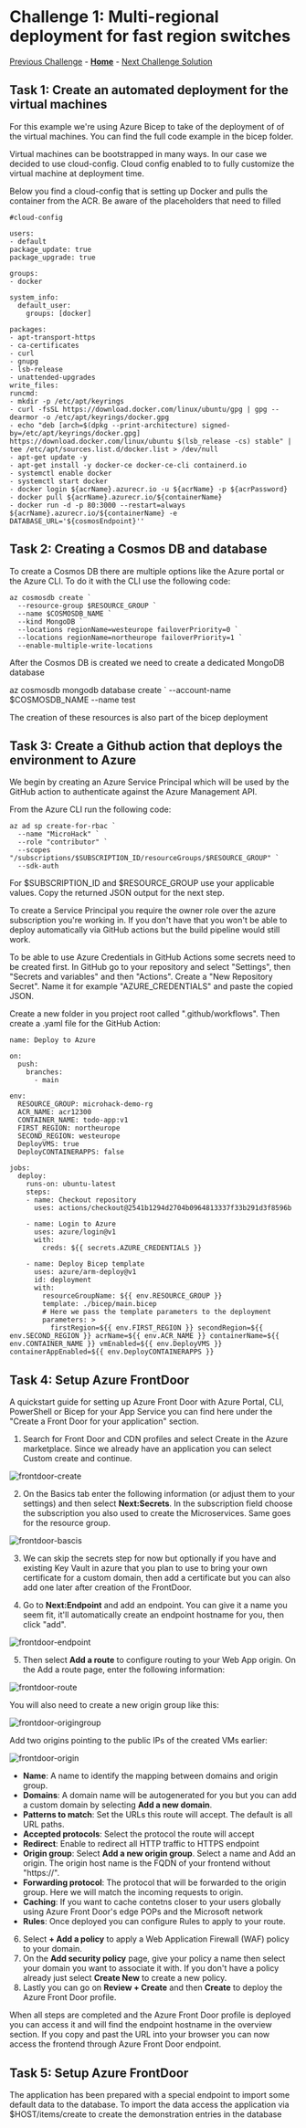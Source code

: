 # Challenge 1: Multi-regional deployment for fast region switches

[Previous Challenge](./00-Pre-Reqs.md) - **[Home](../README.md)** - [Next Challenge Solution](./02-Deploy-Low-Carbon-Region.md)

## Task 1: Create an automated deployment for the virtual machines

For this example we're using Azure Bicep to take of the deployment of of the virtual machines. You can find the full code example in the bicep folder.

Virtual machines can be bootstrapped in many ways. In our case we decided to use cloud-config. Cloud config enabled to to fully customize the virtual machine at deployment time.

Below you find a cloud-config that is setting up Docker and pulls the container from the ACR. Be aware of the placeholders that need to filled
```
#cloud-config

users:
- default
package_update: true
package_upgrade: true

groups:
- docker

system_info:
  default_user:
    groups: [docker]

packages:
- apt-transport-https
- ca-certificates
- curl
- gnupg
- lsb-release
- unattended-upgrades
write_files:
runcmd:
- mkdir -p /etc/apt/keyrings
- curl -fsSL https://download.docker.com/linux/ubuntu/gpg | gpg --dearmor -o /etc/apt/keyrings/docker.gpg
- echo "deb [arch=$(dpkg --print-architecture) signed-by=/etc/apt/keyrings/docker.gpg] https://download.docker.com/linux/ubuntu $(lsb_release -cs) stable" | tee /etc/apt/sources.list.d/docker.list > /dev/null
- apt-get update -y
- apt-get install -y docker-ce docker-ce-cli containerd.io
- systemctl enable docker
- systemctl start docker
- docker login ${acrName}.azurecr.io -u ${acrName} -p ${acrPassword}
- docker pull ${acrName}.azurecr.io/${containerName}
- docker run -d -p 80:3000 --restart=always ${acrName}.azurecr.io/${containerName} -e DATABASE_URL='${cosmosEndpoint}''
```

## Task 2: Creating a Cosmos DB and database

To create a Cosmos DB there are multiple options like the Azure portal or the Azure CLI. To do it with the CLI use the following code:

```
az cosmosdb create `
  --resource-group $RESOURCE_GROUP `
  --name $COSMOSDB_NAME `
  --kind MongoDB `
  --locations regionName=westeurope failoverPriority=0 `
  --locations regionName=northeurope failoverPriority=1 `
  --enable-multiple-write-locations
```
After the Cosmos DB is created we need to create a dedicated MongoDB database

az cosmosdb mongodb database create `
  --account-name $COSMOSDB_NAME
  --name test

The creation of these resources is also part of the bicep deployment

## Task 3: Create a Github action that deploys the environment to Azure

We begin by creating an Azure Service Principal which will be used by the GitHub action to authenticate against the Azure Management API.

From the Azure CLI run the following code:
```
az ad sp create-for-rbac `
  --name "MicroHack" `
  --role "contributor" `
  --scopes "/subscriptions/$SUBSCRIPTION_ID/resourceGroups/$RESOURCE_GROUP" `
  --sdk-auth
```
For $SUBSCRIPTION_ID and $RESOURCE_GROUP use your applicable values.
Copy the returned JSON output for the next step.

To create a Service Principal you require the owner role over the azure subscription you're working in. If you don't have that you won't be able to deploy automatically via GitHub actions but the build pipeline would still work.

To be able to use Azure Credentials in GitHub Actions some secrets need to be created first. In GitHub go to your repository and select "Settings", then "Secrets and variables" and then "Actions". Create a "New Repository Secret".
Name it for example "AZURE_CREDENTIALS" and paste the copied JSON.

Create a new folder in you project root called ".github/workflows". Then create a .yaml file for the GitHub Action:

```
name: Deploy to Azure

on:
  push:
    branches:
      - main

env:
  RESOURCE_GROUP: microhack-demo-rg
  ACR_NAME: acr12300
  CONTAINER_NAME: todo-app:v1
  FIRST_REGION: northeurope
  SECOND_REGION: westeurope
  DeployVMS: true
  DeployCONTAINERAPPS: false

jobs:
  deploy:
    runs-on: ubuntu-latest
    steps:
    - name: Checkout repository
      uses: actions/checkout@2541b1294d2704b0964813337f33b291d3f8596b

    - name: Login to Azure
      uses: azure/login@v1
      with:
        creds: ${{ secrets.AZURE_CREDENTIALS }}

    - name: Deploy Bicep template
      uses: azure/arm-deploy@v1
      id: deployment
      with:
        resourceGroupName: ${{ env.RESOURCE_GROUP }}
        template: ./bicep/main.bicep
        # Here we pass the template parameters to the deployment
        parameters: >
          firstRegion=${{ env.FIRST_REGION }} secondRegion=${{ env.SECOND_REGION }} acrName=${{ env.ACR_NAME }} containerName=${{ env.CONTAINER_NAME }} vmEnabled=${{ env.DeployVMS }} containerAppEnabled=${{ env.DeployCONTAINERAPPS }}
```

## Task 4: Setup Azure FrontDoor

A quickstart guide for setting up Azure Front Door with Azure Portal, CLI, PowerShell or Bicep for your App Service you can find here under the "Create a Front Door for your application" section.

1. Search for Front Door and CDN profiles and select Create in the Azure marketplace. Since we already have an application you can select Custom create and continue.

![frontdoor-create](../images/frontdoor01.png)

2. On the Basics tab enter the following information (or adjust them to your settings) and then select <b>Next:Secrets</b>. In the subscription field choose the subscription you also used to create the Microservices. Same goes for the resource group.

![frontdoor-bascis](../images/frontdoor02.png)

3. We can skip the secrets step for now but optionally if you have and existing Key Vault in azure that you plan to use to bring your own certificate for a custom domain, then add a certificate but you can also add one later after creation of the FrontDoor.

4. Go to <b>Next:Endpoint</b> and add an endpoint. You can give it a name you seem fit, it'll automatically create an endpoint hostname for you, then click "add".

![frontdoor-endpoint](../images/frontdoor03.png)

5. Then select <b>Add a route</b> to configure routing to your Web App origin. On the Add a route page, enter the following information:

![frontdoor-route](../images/frontdoor04.png)

You will also need to create a new origin group like this:

![frontdoor-origingroup](../images/frontdoor05.png)

Add two origins pointing to the public IPs of the created VMs earlier:

![frontdoor-origin](../images/frontdoor06.png)

* <b>Name</b>: A name to identify the mapping between domains and origin group.
* <b>Domains</b>: A domain name will be autogenerated for you but you can add a custom domain by selecting <b>Add a new domain</b>.
* <b>Patterns to match</b>: Set the URLs this route will accept. The default is all URL paths.
* <b>Accepted protocols</b>: Select the protocol the route will accept
* <b>Redirect</b>: Enable to redirect all HTTP traffic to HTTPS endpoint
* <b>Origin group</b>: Select <b>Add a new origin group</b>. Select a name and Add an origin. The origin host name is the FQDN of your frontend without "https://".
* <b>Forwarding protocol</b>: The protocol that will be forwarded to the origin group. Here we will match the incoming requests to origin.
* <b>Caching</b>: If you want to cache contetns closer to your users globally using Azure Front Door's edge POPs and the Microsoft network
* <b>Rules</b>: Once deployed you can configure Rules to apply to your route.

6. Select <b>+ Add a policy</b> to apply a Web Application Firewall (WAF) policy to your domain.
7. On the <b>Add security policy</b> page, give your policy a name then select your domain you want to associate it with. If you don't have a policy already just select <b>Create New</b> to create a new policy.
8. Lastly you can go on <b>Review + Create</b> and then <b>Create</b> to deploy the Azure Front Door profile.

When all steps are completed and the Azure Front Door profile is deployed you can access it and will find the endpoint hostname in the overview section. If you copy and past the URL into your browser you can now access the frontend through Azure Front Door endpoint.

## Task 5: Setup Azure FrontDoor

The application has been prepared with a special endpoint to import some default data to the database.
To import the data access the application via $HOST/items/create to create the demonstration entries in the database
